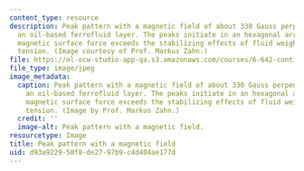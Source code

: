 ```yaml
---
content_type: resource
description: Peak pattern with a magnetic field of about 330 Gauss perpendicular to
  an oil-based ferrofluid layer. The peaks initiate in an hexagonal array when the
  magnetic surface force exceeds the stabilizing effects of fluid weight and surface
  tension. (Image courtesy of Prof. Markus Zahn.)
file: https://ol-ocw-studio-app-qa.s3.amazonaws.com/courses/6-642-continuum-electromechanics-fall-2008/d93a922950f8de2797b9c4d404ae177d_6-642f08-th.jpg
file_type: image/jpeg
image_metadata:
  caption: Peak pattern with a magnetic field of about 330 Gauss perpendicular to
    an oil-based ferrofluid layer. The peaks initiate in an hexagonal array when the
    magnetic surface force exceeds the stabilizing effects of fluid weight and surface
    tension. (Image by Prof. Markus Zahn.)
  credit: ''
  image-alt: Peak pattern with a magnetic field.
resourcetype: Image
title: Peak pattern with a magnetic field
uid: d93a9229-50f8-de27-97b9-c4d404ae177d
---
```

